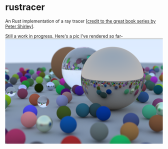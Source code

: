 # rustracer
An Rust implementation of a ray tracer [[credit to  the great book series by Peter Shirley](https://raytracing.github.io/)].

Still a work in progress. Here's a pic I've rendered so far-
![marbles](renders/marbles.png)
